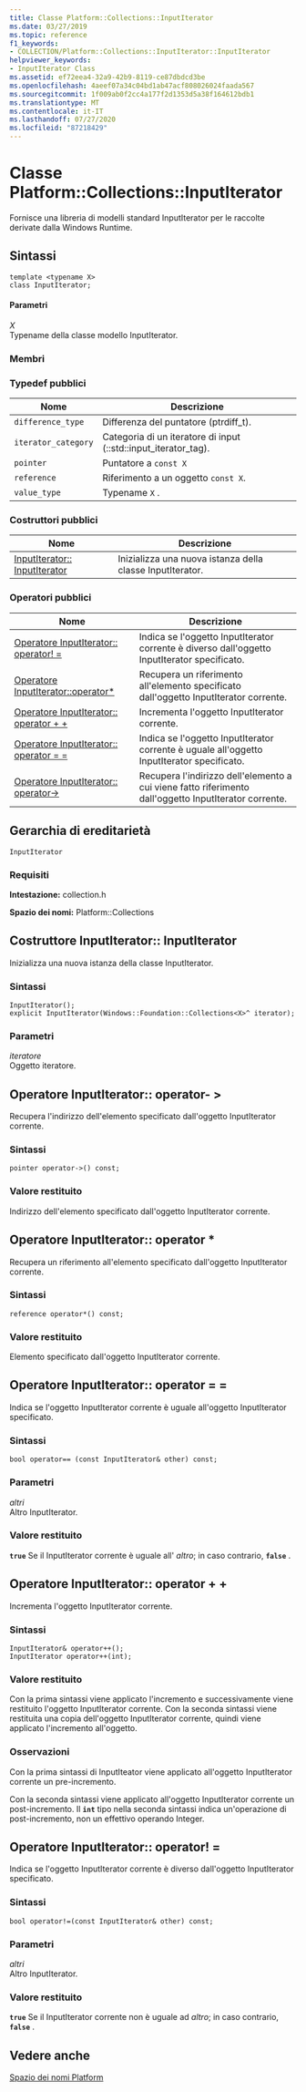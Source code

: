 ```yaml
---
title: Classe Platform::Collections::InputIterator
ms.date: 03/27/2019
ms.topic: reference
f1_keywords:
- COLLECTION/Platform::Collections::InputIterator::InputIterator
helpviewer_keywords:
- InputIterator Class
ms.assetid: ef72eea4-32a9-42b9-8119-ce87dbdcd3be
ms.openlocfilehash: 4aeef07a34c04bd1ab47acf808026024faada567
ms.sourcegitcommit: 1f009ab0f2cc4a177f2d1353d5a38f164612bdb1
ms.translationtype: MT
ms.contentlocale: it-IT
ms.lasthandoff: 07/27/2020
ms.locfileid: "87218429"
---
```

# <a name="platformcollectionsinputiterator-class"></a>Classe Platform::Collections::InputIterator

Fornisce una libreria di modelli standard InputIterator per le raccolte derivate dalla Windows Runtime.

## <a name="syntax"></a>Sintassi

```
template <typename X>
class InputIterator;
```

#### <a name="parameters"></a>Parametri

*X*<br/>
Typename della classe modello InputIterator.

### <a name="members"></a>Membri

### <a name="public-typedefs"></a>Typedef pubblici

|Nome|Descrizione|
|----------|-----------------|
|`difference_type`|Differenza del puntatore (ptrdiff_t).|
|`iterator_category`|Categoria di un iteratore di input (::std::input_iterator_tag).|
|`pointer`|Puntatore a `const X`|
|`reference`|Riferimento a un oggetto `const X`.|
|`value_type`|Typename `X` .|

### <a name="public-constructors"></a>Costruttori pubblici

|Nome|Descrizione|
|----------|-----------------|
|[InputIterator:: InputIterator](#ctor)|Inizializza una nuova istanza della classe InputIterator.|

### <a name="public-operators"></a>Operatori pubblici

|Nome|Descrizione|
|----------|-----------------|
|[Operatore InputIterator:: operator! =](#operator-inequality)|Indica se l'oggetto InputIterator corrente è diverso dall'oggetto InputIterator specificato.|
|[Operatore InputIterator::operator*](#operator-dereference)|Recupera un riferimento all'elemento specificato dall'oggetto InputIterator corrente.|
|[Operatore InputIterator:: operator + +](#operator-increment)|Incrementa l'oggetto InputIterator corrente.|
|[Operatore InputIterator:: operator = =](#operator-equality)|Indica se l'oggetto InputIterator corrente è uguale all'oggetto InputIterator specificato.|
|[Operatore InputIterator:: operator->](#operator-arrow)|Recupera l'indirizzo dell'elemento a cui viene fatto riferimento dall'oggetto InputIterator corrente.|

## <a name="inheritance-hierarchy"></a>Gerarchia di ereditarietà

`InputIterator`

### <a name="requirements"></a>Requisiti

**Intestazione:** collection.h

**Spazio dei nomi:** Platform::Collections

## <a name="inputiteratorinputiterator-constructor"></a><a name="ctor"></a>Costruttore InputIterator:: InputIterator

Inizializza una nuova istanza della classe InputIterator.

### <a name="syntax"></a>Sintassi

```
InputIterator();
explicit InputIterator(Windows::Foundation::Collections<X>^ iterator);
```

### <a name="parameters"></a>Parametri

*iteratore*<br/>
Oggetto iteratore.

## <a name="inputiteratoroperator-gt-operator"></a><a name="operator-arrow"></a>Operatore InputIterator:: operator- &gt;

Recupera l'indirizzo dell'elemento specificato dall'oggetto InputIterator corrente.

### <a name="syntax"></a>Sintassi

```
pointer operator->() const;
```

### <a name="return-value"></a>Valore restituito

Indirizzo dell'elemento specificato dall'oggetto InputIterator corrente.

## <a name="inputiteratoroperator-operator"></a><a name="operator-dereference"></a>Operatore InputIterator:: operator \*

Recupera un riferimento all'elemento specificato dall'oggetto InputIterator corrente.

### <a name="syntax"></a>Sintassi

```
reference operator*() const;
```

### <a name="return-value"></a>Valore restituito

Elemento specificato dall'oggetto InputIterator corrente.

## <a name="inputiteratoroperator-operator"></a><a name="operator-equality"></a>Operatore InputIterator:: operator = =

Indica se l'oggetto InputIterator corrente è uguale all'oggetto InputIterator specificato.

### <a name="syntax"></a>Sintassi

```
bool operator== (const InputIterator& other) const;
```

### <a name="parameters"></a>Parametri

*altri*<br/>
Altro InputIterator.

### <a name="return-value"></a>Valore restituito

**`true`** Se il InputIterator corrente è uguale all' *altro*; in caso contrario, **`false`** .

## <a name="inputiteratoroperator-operator"></a><a name="operator-increment"></a>Operatore InputIterator:: operator + +

Incrementa l'oggetto InputIterator corrente.

### <a name="syntax"></a>Sintassi

```
InputIterator& operator++();
InputIterator operator++(int);
```

### <a name="return-value"></a>Valore restituito

Con la prima sintassi viene applicato l'incremento e successivamente viene restituito l'oggetto InputIterator corrente. Con la seconda sintassi viene restituita una copia dell'oggetto InputIterator corrente, quindi viene applicato l'incremento all'oggetto.

### <a name="remarks"></a>Osservazioni

Con la prima sintassi di InputIteator viene applicato all'oggetto InputIterator corrente un pre-incremento.

Con la seconda sintassi viene applicato all'oggetto InputIterator corrente un post-incremento. Il **`int`** tipo nella seconda sintassi indica un'operazione di post-incremento, non un effettivo operando Integer.

## <a name="inputiteratoroperator-operator"></a><a name="operator-inequality"></a>Operatore InputIterator:: operator! =

Indica se l'oggetto InputIterator corrente è diverso dall'oggetto InputIterator specificato.

### <a name="syntax"></a>Sintassi

```
bool operator!=(const InputIterator& other) const;
```

### <a name="parameters"></a>Parametri

*altri*<br/>
Altro InputIterator.

### <a name="return-value"></a>Valore restituito

**`true`** Se il InputIterator corrente non è uguale ad *altro*; in caso contrario, **`false`** .

## <a name="see-also"></a>Vedere anche

[Spazio dei nomi Platform](platform-namespace-c-cx.md)
